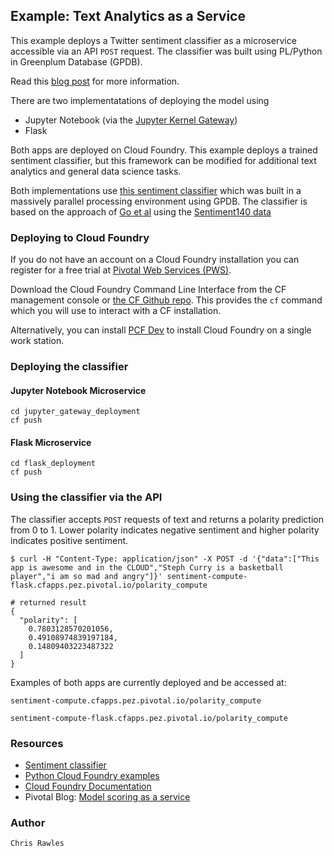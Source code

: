 ## Example: Text Analytics as a Service
This example deploys a Twitter sentiment classifier as a microservice accessible via an API `POST` request. The classifier was built using PL/Python in Greenplum Database (GPDB). 

Read this [blog post](https://blog.pivotal.io/data-science-pivotal/case-studies/data-science-how-to-text-analytics-as-a-service) for more information.

There are two implementatations of deploying the model using 
* Jupyter Notebook (via the [Jupyter Kernel Gateway](https://github.com/jupyter/kernel_gateway))
* Flask

Both apps are deployed on Cloud Foundry. This example deploys a trained sentiment classifier, but this framework can be modified for additional text analytics and general data science tasks.

Both implementations use [this sentiment classifier](https://github.com/crawles/gpdb_sentiment_analysis_twitter_model) which was built in a massively parallel processing environment using GPDB. The classifier is based on the approach of [Go et al](http://cs.stanford.edu/people/alecmgo/papers/TwitterDistantSupervision09.pdf) using the [Sentiment140 data](http://help.sentiment140.com/for-students/)

### Deploying to Cloud Foundry

If you do not have an account on a Cloud Foundry installation you can register for a free trial at [Pivotal Web Services (PWS)](http://run.pivotal.io). 

Download the Cloud Foundry Command Line Interface from the CF management console
or [the CF Github repo](https://github.com/cloudfoundry/cli).
This provides the `cf` command which you will use to interact with a CF installation.

Alternatively, you can install [PCF Dev](https://github.com/pivotal-cf/pcfdev) to install Cloud Foundry on a single work station.

### Deploying the classifier
#### Jupyter Notebook Microservice
```
cd jupyter_gateway_deployment
cf push
```
#### Flask Microservice
```
cd flask_deployment
cf push
```
### Using the classifier via the API
The classifier accepts `POST` requests of text and returns a polarity prediction from 0 to 1. Lower polarity indicates negative sentiment and higher polarity indicates positive sentiment.
```
$ curl -H "Content-Type: application/json" -X POST -d '{"data":["This app is awesome and in the CLOUD","Steph Curry is a basketball player","i am so mad and angry"]}' sentiment-compute-flask.cfapps.pez.pivotal.io/polarity_compute
```
```
# returned result
{
  "polarity": [
    0.7803128570201056,
    0.49108974839197184,
    0.14809403223487322
  ]
}
```

Examples of both apps are currently deployed and be accessed at:

```
sentiment-compute.cfapps.pez.pivotal.io/polarity_compute
```
```
sentiment-compute-flask.cfapps.pez.pivotal.io/polarity_compute
```

### Resources

* [Sentiment classifier](https://github.com/crawles/gpdb_sentiment_analysis_twitter_model)
* [Python Cloud Foundry examples](https://github.com/ihuston/python-cf-examples)
* [Cloud Foundry Documentation](https://docs.cloudfoundry.org/)
* Pivotal Blog: [Model scoring as a service](https://blog.pivotal.io/data-science-pivotal/products/scoring-as-a-service-to-operationalize-algorithms-for-real-time)

### Author

`Chris Rawles`
